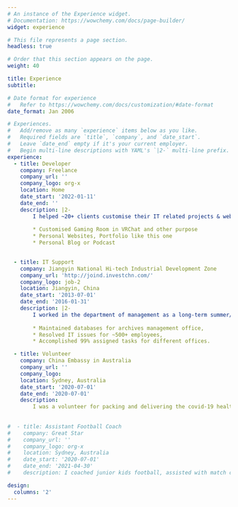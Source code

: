 ```yaml
---
# An instance of the Experience widget.
# Documentation: https://wowchemy.com/docs/page-builder/
widget: experience

# This file represents a page section.
headless: true

# Order that this section appears on the page.
weight: 40

title: Experience
subtitle:

# Date format for experience
#   Refer to https://wowchemy.com/docs/customization/#date-format
date_format: Jan 2006

# Experiences.
#   Add/remove as many `experience` items below as you like.
#   Required fields are `title`, `company`, and `date_start`.
#   Leave `date_end` empty if it's your current employer.
#   Begin multi-line descriptions with YAML's `|2-` multi-line prefix.
experience:
  - title: Developer
    company: Freelance
    company_url: ''
    company_logo: org-x
    location: Home
    date_start: '2022-01-11'
    date_end: ''
    description: |2-
        I helped ~20+ clients customise their IT related projects & websites, include but not limited to:
        
        * Customised Gaming Room in VRChat and other purpose
        * Personal Websites, Portfolio like this one
        * Personal Blog or Podcast

 
  - title: IT Support
    company: Jiangyin National Hi-tech Industrial Development Zone
    company_url: 'http://joind.investchn.com/'
    company_logo: job-2
    location: Jiangyin, China
    date_start: '2013-07-01'
    date_end: '2016-01-31'
    description: |2-
        I worked in the department of management as a long-term summer/winter holiday intern. I was responsible for:
        
        * Maintained databases for archives management office,
        * Resolved IT issues for ~500+ employees,
        * Accomplished 99% assigned tasks for different offices.

  - title: Volunteer
    company: China Embassy in Australia
    company_url: ''
    company_logo: 
    location: Sydney, Australia
    date_start: '2020-07-01'
    date_end: '2020-07-01'
    description: 
        I was a volunteer for packing and delivering the covid-19 health pack. I was responsible for all the health kits in Ryde area. I helped packing over 30 boxes of supplies, contacted and delivered to all the Chinese students in Ryde area.
 
 
#  - title: Assistant Football Coach
#    company: Great Star
#    company_url: ''
#    company_logo: org-x
#    location: Sydney, Australia
#    date_start: '2020-07-01'
#    date_end: '2021-04-30'
#    description: I coached junior kids football, assisted with match coaching and training.

design:
  columns: '2'
---
```

